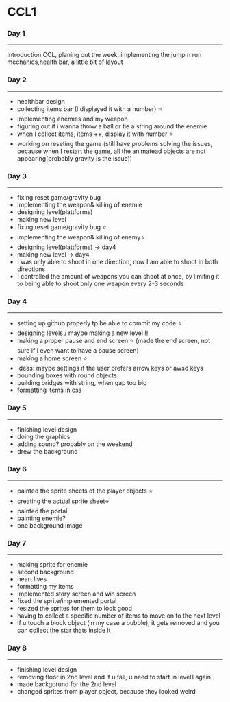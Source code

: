 # CCL1
### Day 1 

******************

Introduction CCL, planing out the week, implementing the jump n run mechanics,health bar, a little bit of layout

### Day 2

******************

- healthbar design
- collecting items bar (I displayed it with a number) ⭐️
- implementing enemies and my weapon 
- figuring out if i wanna throw a ball or tie a string around the enemie 
- when I collect items, items ++, display it with number ⭐️
- working on reseting the game (still have problems solving the issues, because when I restart the game, all the animatead objects are not appearing(probably gravity is the issue))

### Day 3 
 *******************

- fixing reset game/gravity bug 
- implementing the weapon& killing of enemie
- designing level(plattforms)
- making new level 
- fixing reset game/gravity bug ⭐️
- implementing the weapon& killing of enemy⭐️
- designing level(plattforms) -> day4
- making new level -> day4
- I was only able to shoot in one direction, now I am able to shoot in both directions 
- I controlled the amount of weapons you can shoot at once, by limiting it to being able to shoot only one weapon every 2-3 seconds
### Day 4
**************************
- setting up github properly tp be able to commit my code ⭐️
- designing levels / maybe making a new level ‼️
- making a proper pause and end screen ⭐️ (made the end screen, not sure if I even want to have a pause screen)
- making a home screen ⭐️
- Ideas: maybe settings if the user prefers arrow keys or awsd keys 
- bounding boxes with round objects 
- building bridges with string, when gap too big 
- formatting items in css
### Day 5 
*****************************
- finishing level design 
- doing the graphics 
- adding sound? probably on the weekend
- drew the background
### Day 6 
*******************************
- painted the sprite sheets of the player objects ⭐️
- creating the actual sprite sheet⭐️
- painted the portal 
- painting enemie? 
- one background image

### Day 7
********************************
- making sprite for enemie 
- second background 
- heart lives 
- formatting my items 
- implemented story screen and win screen 
- fixed the sprite/implemented portal
- resized the sprites for them to look good 
- having to collect a specific number of items to move on to the next level 
- if u touch a block object (in my case a bubble), it gets removed and you can collect the star thats inside it

### Day 8
********************************
- finishing level design 
- removing floor in 2nd level and if u fall, u need to start in level1 again
- made backgorund for the 2nd level 
- changed sprites from player object, because they looked weird 

